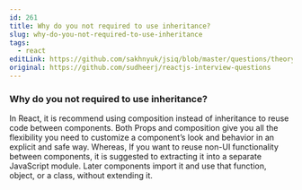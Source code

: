 ```yaml
---
id: 261
title: Why do you not required to use inheritance?
slug: why-do-you-not-required-to-use-inheritance
tags:
  - react
editLink: https://github.com/sakhnyuk/jsiq/blob/master/questions/theory/react/261.md
original: https://github.com/sudheerj/reactjs-interview-questions
---
```


### Why do you not required to use inheritance?

In React, it is recommend using composition instead of inheritance to reuse code between components. Both Props and composition give you all the flexibility you need to customize a component’s look and behavior in an explicit and safe way. Whereas, If you want to reuse non-UI functionality between components, it is suggested to extracting it into a separate JavaScript module. Later components import it and use that function, object, or a class, without extending it.